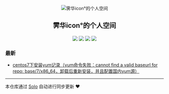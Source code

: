 <p align="center"><img alt="霁华icon°的个人空间" src="https://static.b3log.org/images/brand/solo-32.png"></p><h2 align="center">
霁华icon°的个人空间
</h2>

<h4 align="center"></h4>
<p align="center"><a title="霁华icon°的个人空间" target="_blank" href="https://github.com/13994340937/solo-blog"><img src="https://img.shields.io/github/last-commit/13994340937/solo-blog.svg?style=flat-square&color=FF9900"></a>
<a title="GitHub repo size in bytes" target="_blank" href="https://github.com/13994340937/solo-blog"><img src="https://img.shields.io/github/repo-size/13994340937/solo-blog.svg?style=flat-square"></a>
<a title="Solo Version" target="_blank" href="https://github.com/b3log/solo/releases"><img src="https://img.shields.io/badge/solo-3.6.6-f1e05a.svg?style=flat-square&color=blueviolet"></a>
<a title="Hits" target="_blank" href="https://github.com/b3log/hits"><img src="https://hits.b3log.org/13994340937/solo-blog.svg"></a></p>

### 最新

* [centos7下安装yum记录（yum命令失败：cannot find a valid baseurl for repo: base/7/x86_64，卸载后重新安装，并且配置国内yum源）](https://www.yzhao.com.cn/solo-v3.6.6/linux)



---

本仓库通过 [Solo](https://github.com/b3log/solo) 自动进行同步更新 ❤️ 